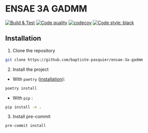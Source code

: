 # ENSAE 3A GADMM

[![Build & Test](https://github.com/baptiste-pasquier/ensae-3a-gadmm/actions/workflows/main.yml/badge.svg)](https://github.com/baptiste-pasquier/ensae-3a-gadmm/actions/workflows/main.yml)
[![Code quality](https://github.com/baptiste-pasquier/ensae-3a-gadmm/actions/workflows/quality.yml/badge.svg)](https://github.com/baptiste-pasquier/ensae-3a-gadmm/actions/workflows/quality.yml)
[![codecov](https://codecov.io/github/baptiste-pasquier/ensae-3a-gadmm/branch/main/graph/badge.svg)](https://codecov.io/gh/baptiste-pasquier/ensae-3a-gadmm)
[![Code style: black](https://img.shields.io/badge/code%20style-black-000000.svg)](https://github.com/psf/black)



## Installation

1. Clone the repository
```bash
git clone https://github.com/baptiste-pasquier/ensae-3a-gadmm
```

2. Install the project
- With `poetry` ([installation](https://python-poetry.org/docs/#installation)):
```bash
poetry install
```
- With `pip` :
```bash
pip install -e .
```

3. Install pre-commit
```bash
pre-commit install
```
